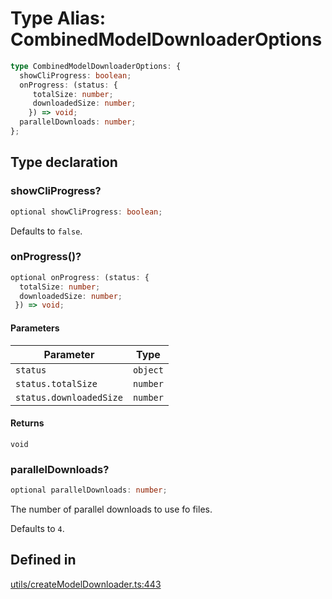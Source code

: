 # Type Alias: CombinedModelDownloaderOptions

```ts
type CombinedModelDownloaderOptions: {
  showCliProgress: boolean;
  onProgress: (status: {
     totalSize: number;
     downloadedSize: number;
    }) => void;
  parallelDownloads: number;
};
```

## Type declaration

### showCliProgress?

```ts
optional showCliProgress: boolean;
```

Defaults to `false`.

### onProgress()?

```ts
optional onProgress: (status: {
  totalSize: number;
  downloadedSize: number;
 }) => void;
```

#### Parameters

| Parameter | Type |
| ------ | ------ |
| `status` | `object` |
| `status.totalSize` | `number` |
| `status.downloadedSize` | `number` |

#### Returns

`void`

### parallelDownloads?

```ts
optional parallelDownloads: number;
```

The number of parallel downloads to use fo files.

Defaults to `4`.

## Defined in

[utils/createModelDownloader.ts:443](https://github.com/withcatai/node-llama-cpp/blob/6405ee945e792651123189aae2612212095765b6/src/utils/createModelDownloader.ts#L443)
